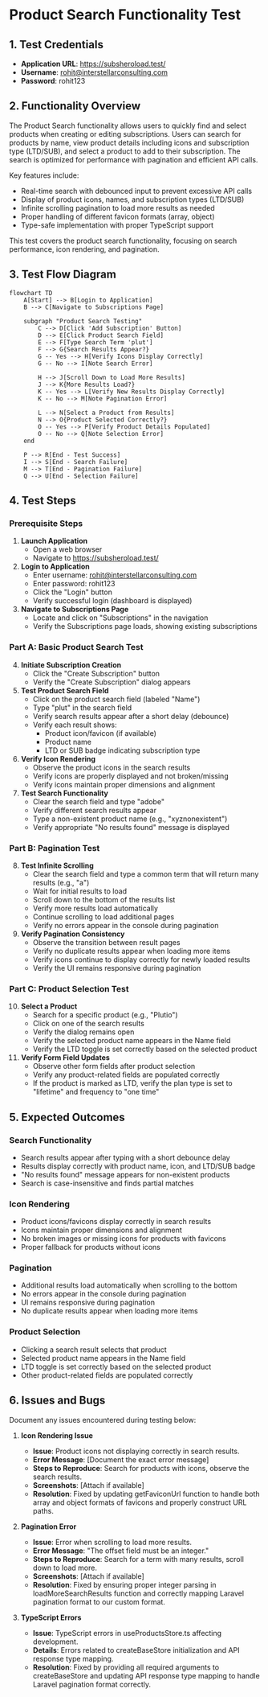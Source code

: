 # Product Search Functionality Test

## 1. Test Credentials
- **Application URL**: https://subsheroload.test/
- **Username**: rohit@interstellarconsulting.com
- **Password**: rohit123

## 2. Functionality Overview
The Product Search functionality allows users to quickly find and select products when creating or editing subscriptions. Users can search for products by name, view product details including icons and subscription type (LTD/SUB), and select a product to add to their subscription. The search is optimized for performance with pagination and efficient API calls.

Key features include:
- Real-time search with debounced input to prevent excessive API calls
- Display of product icons, names, and subscription types (LTD/SUB)
- Infinite scrolling pagination to load more results as needed
- Proper handling of different favicon formats (array, object)
- Type-safe implementation with proper TypeScript support

This test covers the product search functionality, focusing on search performance, icon rendering, and pagination.

## 3. Test Flow Diagram

```mermaid
flowchart TD
    A[Start] --> B[Login to Application]
    B --> C[Navigate to Subscriptions Page]

    subgraph "Product Search Testing"
        C --> D[Click 'Add Subscription' Button]
        D --> E[Click Product Search Field]
        E --> F[Type Search Term 'plut']
        F --> G{Search Results Appear?}
        G -- Yes --> H[Verify Icons Display Correctly]
        G -- No --> I[Note Search Error]

        H --> J[Scroll Down to Load More Results]
        J --> K{More Results Load?}
        K -- Yes --> L[Verify New Results Display Correctly]
        K -- No --> M[Note Pagination Error]

        L --> N[Select a Product from Results]
        N --> O{Product Selected Correctly?}
        O -- Yes --> P[Verify Product Details Populated]
        O -- No --> Q[Note Selection Error]
    end

    P --> R[End - Test Success]
    I --> S[End - Search Failure]
    M --> T[End - Pagination Failure]
    Q --> U[End - Selection Failure]
```

## 4. Test Steps

### Prerequisite Steps
1.  **Launch Application**
    *   Open a web browser
    *   Navigate to https://subsheroload.test/
2.  **Login to Application**
    *   Enter username: rohit@interstellarconsulting.com
    *   Enter password: rohit123
    *   Click the "Login" button
    *   Verify successful login (dashboard is displayed)
3.  **Navigate to Subscriptions Page**
    *   Locate and click on "Subscriptions" in the navigation
    *   Verify the Subscriptions page loads, showing existing subscriptions

### Part A: Basic Product Search Test

4.  **Initiate Subscription Creation**
    *   Click the "Create Subscription" button
    *   Verify the "Create Subscription" dialog appears
5.  **Test Product Search Field**
    *   Click on the product search field (labeled "Name")
    *   Type "plut" in the search field
    *   Verify search results appear after a short delay (debounce)
    *   Verify each result shows:
        * Product icon/favicon (if available)
        * Product name
        * LTD or SUB badge indicating subscription type
6.  **Verify Icon Rendering**
    *   Observe the product icons in the search results
    *   Verify icons are properly displayed and not broken/missing
    *   Verify icons maintain proper dimensions and alignment
7.  **Test Search Functionality**
    *   Clear the search field and type "adobe"
    *   Verify different search results appear
    *   Type a non-existent product name (e.g., "xyznonexistent")
    *   Verify appropriate "No results found" message is displayed

### Part B: Pagination Test

8.  **Test Infinite Scrolling**
    *   Clear the search field and type a common term that will return many results (e.g., "a")
    *   Wait for initial results to load
    *   Scroll down to the bottom of the results list
    *   Verify more results load automatically
    *   Continue scrolling to load additional pages
    *   Verify no errors appear in the console during pagination
9.  **Verify Pagination Consistency**
    *   Observe the transition between result pages
    *   Verify no duplicate results appear when loading more items
    *   Verify icons continue to display correctly for newly loaded results
    *   Verify the UI remains responsive during pagination

### Part C: Product Selection Test

10. **Select a Product**
    *   Search for a specific product (e.g., "Plutio")
    *   Click on one of the search results
    *   Verify the dialog remains open
    *   Verify the selected product name appears in the Name field
    *   Verify the LTD toggle is set correctly based on the selected product
11. **Verify Form Field Updates**
    *   Observe other form fields after product selection
    *   Verify any product-related fields are populated correctly
    *   If the product is marked as LTD, verify the plan type is set to "lifetime" and frequency to "one time"

## 5. Expected Outcomes

### Search Functionality
- Search results appear after typing with a short debounce delay
- Results display correctly with product name, icon, and LTD/SUB badge
- "No results found" message appears for non-existent products
- Search is case-insensitive and finds partial matches

### Icon Rendering
- Product icons/favicons display correctly in search results
- Icons maintain proper dimensions and alignment
- No broken images or missing icons for products with favicons
- Proper fallback for products without icons

### Pagination
- Additional results load automatically when scrolling to the bottom
- No errors appear in the console during pagination
- UI remains responsive during pagination
- No duplicate results appear when loading more items

### Product Selection
- Clicking a search result selects that product
- Selected product name appears in the Name field
- LTD toggle is set correctly based on the selected product
- Other product-related fields are populated correctly

## 6. Issues and Bugs

Document any issues encountered during testing below:

1.  **Icon Rendering Issue**
    *   **Issue**: Product icons not displaying correctly in search results.
    *   **Error Message**: [Document the exact error message]
    *   **Steps to Reproduce**: Search for products with icons, observe the search results.
    *   **Screenshots**: [Attach if available]
    *   **Resolution**: Fixed by updating getFaviconUrl function to handle both array and object formats of favicons and properly construct URL paths.

2.  **Pagination Error**
    *   **Issue**: Error when scrolling to load more results.
    *   **Error Message**: "The offset field must be an integer."
    *   **Steps to Reproduce**: Search for a term with many results, scroll down to load more.
    *   **Screenshots**: [Attach if available]
    *   **Resolution**: Fixed by ensuring proper integer parsing in loadMoreSearchResults function and correctly mapping Laravel pagination format to our custom format.

3.  **TypeScript Errors**
    *   **Issue**: TypeScript errors in useProductsStore.ts affecting development.
    *   **Details**: Errors related to createBaseStore initialization and API response type mapping.
    *   **Resolution**: Fixed by providing all required arguments to createBaseStore and updating API response type mapping to handle Laravel pagination format correctly.
